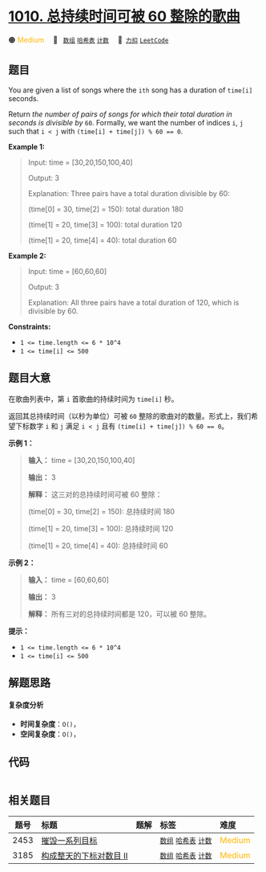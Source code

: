 # [1010. 总持续时间可被 60 整除的歌曲](https://2xiao.github.io/leetcode-js/problem/1010.html)

🟠 <font color=#ffb800>Medium</font>&emsp; 🔖&ensp; [`数组`](/tag/array.md) [`哈希表`](/tag/hash-table.md) [`计数`](/tag/counting.md)&emsp; 🔗&ensp;[`力扣`](https://leetcode.cn/problems/pairs-of-songs-with-total-durations-divisible-by-60) [`LeetCode`](https://leetcode.com/problems/pairs-of-songs-with-total-durations-divisible-by-60)

## 题目

You are given a list of songs where the `ith` song has a duration of `time[i]`
seconds.

Return _the number of pairs of songs for which their total duration in seconds
is divisible by_ `60`. Formally, we want the number of indices `i`, `j` such
that `i < j` with `(time[i] + time[j]) % 60 == 0`.



**Example 1:**

> Input: time = [30,20,150,100,40]
> 
> Output: 3
> 
> Explanation: Three pairs have a total duration divisible by 60:
> 
> (time[0] = 30, time[2] = 150): total duration 180
> 
> (time[1] = 20, time[3] = 100): total duration 120
> 
> (time[1] = 20, time[4] = 40): total duration 60

**Example 2:**

> Input: time = [60,60,60]
> 
> Output: 3
> 
> Explanation: All three pairs have a total duration of 120, which is divisible by 60.

**Constraints:**

  * `1 <= time.length <= 6 * 10^4`
  * `1 <= time[i] <= 500`


## 题目大意

在歌曲列表中，第 `i` 首歌曲的持续时间为 `time[i]` 秒。

返回其总持续时间（以秒为单位）可被 `60` 整除的歌曲对的数量。形式上，我们希望下标数字 `i` 和 `j` 满足  `i < j` 且有
`(time[i] + time[j]) % 60 == 0`。



**示例 1：**

> 
> 
> 
> 
> 
> **输入：** time = [30,20,150,100,40]
> 
> **输出：** 3
> 
> **解释：** 这三对的总持续时间可被 60 整除：
> 
> (time[0] = 30, time[2] = 150): 总持续时间 180
> 
> (time[1] = 20, time[3] = 100): 总持续时间 120
> 
> (time[1] = 20, time[4] = 40): 总持续时间 60
> 
> 

**示例 2：**

> 
> 
> 
> 
> 
> **输入：** time = [60,60,60]
> 
> **输出：** 3
> 
> **解释：** 所有三对的总持续时间都是 120，可以被 60 整除。
> 
> 



**提示：**

  * `1 <= time.length <= 6 * 10^4`
  * `1 <= time[i] <= 500`


## 解题思路

#### 复杂度分析

- **时间复杂度**：`O()`，
- **空间复杂度**：`O()`，

## 代码

```javascript

```

## 相关题目

<!-- prettier-ignore -->
| 题号 | 标题 | 题解 | 标签 | 难度 |
| :------: | :------ | :------: | :------ | :------ |
| 2453 | [摧毁一系列目标](https://leetcode.com/problems/destroy-sequential-targets) |  |  [`数组`](/tag/array.md) [`哈希表`](/tag/hash-table.md) [`计数`](/tag/counting.md) | <font color=#ffb800>Medium</font> |
| 3185 | [构成整天的下标对数目 II](https://leetcode.com/problems/count-pairs-that-form-a-complete-day-ii) |  |  [`数组`](/tag/array.md) [`哈希表`](/tag/hash-table.md) [`计数`](/tag/counting.md) | <font color=#ffb800>Medium</font> |
